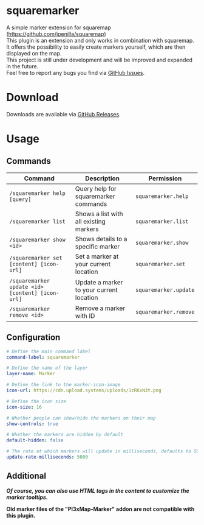 # squaremarker

A simple marker extension for squaremap (https://github.com/jpenilla/squaremap)
<br>
This plugin is an extension and only works in combination with squaremap.
<br>
It offers the possibility to easily create markers yourself, which are then displayed on the map.<br>
This project is still under development and will be improved and expanded in the future.<br>
Feel free to report any bugs you find via [GitHub Issues](https://github.com/SentixDev/squaremarker/issues).

# Download
Downloads are available via [GitHub Releases](https://github.com/SentixDev/squaremarker/releases).

# Usage

## Commands
| Command                                          | Description                              | Permission            |
|--------------------------------------------------|------------------------------------------|-----------------------|
| `/squaremarker help [query]`                     | Query help for squaremarker commands     | `squaremarker.help`   |
| `/squaremarker list`                             | Shows a list with all existing markers   | `squaremarker.list`   |
| `/squaremarker show <id>`                        | Shows details to a specific marker       | `squaremarker.show`   |
| `/squaremarker set [content] [icon-url]`         | Set a marker at your current location    | `squaremarker.set`    |
| `/squaremarker update <id> [content] [icon-url]` | Update a marker to your current location | `squaremarker.update` |
| `/squaremarker remove <id>`                      | Remove a marker with ID                  | `squaremarker.remove` |

## Configuration
```yaml
# Define the main command label
command-label: squaremarker

# Define the name of the layer
layer-name: Marker

# Define the link to the marker-icon-image
icon-url: https://cdn.upload.systems/uploads/1zRKxN3t.png

# Define the icon size
icon-size: 16

# Whether people can show/hide the markers on their map
show-controls: true

# Whether the markers are hidden by default
default-hidden: false

# The rate at which markers will update in milliseconds, defaults to 5000ms or 5 seconds
update-rate-milliseconds: 5000
```

## Additional
***Of course, you can also use HTML tags in the content to customize the marker tooltips.***

**Old marker files of the "Pl3xMap-Marker" addon are not compatible with this plugin.** 
